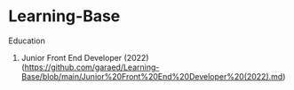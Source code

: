# Learning-Base
Education

1. Junior Front End Developer (2022) (https://github.com/garaed/Learning-Base/blob/main/Junior%20Front%20End%20Developer%20(2022).md)
